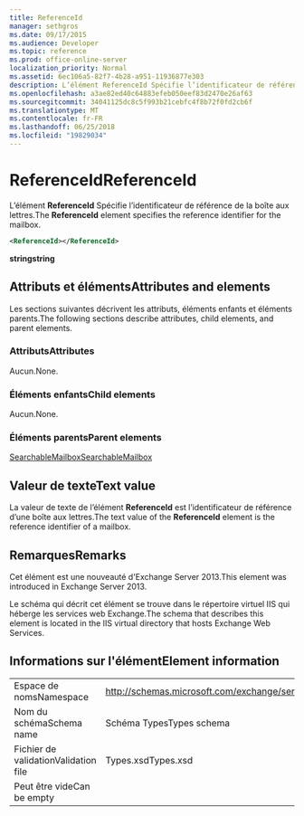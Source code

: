 ```yaml
---
title: ReferenceId
manager: sethgros
ms.date: 09/17/2015
ms.audience: Developer
ms.topic: reference
ms.prod: office-online-server
localization_priority: Normal
ms.assetid: 6ec106a5-82f7-4b28-a951-11936877e303
description: L’élément ReferenceId Spécifie l’identificateur de référence de la boîte aux lettres.
ms.openlocfilehash: a3ae82ed40c64883efeb050eef83d2470e26af63
ms.sourcegitcommit: 34041125dc8c5f993b21cebfc4f8b72f0fd2cb6f
ms.translationtype: MT
ms.contentlocale: fr-FR
ms.lasthandoff: 06/25/2018
ms.locfileid: "19829034"
---
```

# <a name="referenceid"></a><span data-ttu-id="065b7-103">ReferenceId</span><span class="sxs-lookup"><span data-stu-id="065b7-103">ReferenceId</span></span>

<span data-ttu-id="065b7-104">L’élément **ReferenceId** Spécifie l’identificateur de référence de la boîte aux lettres.</span><span class="sxs-lookup"><span data-stu-id="065b7-104">The **ReferenceId** element specifies the reference identifier for the mailbox.</span></span> 
  
```XML
<ReferenceId></ReferenceId>
```

 <span data-ttu-id="065b7-105">**string**</span><span class="sxs-lookup"><span data-stu-id="065b7-105">**string**</span></span>
## <a name="attributes-and-elements"></a><span data-ttu-id="065b7-106">Attributs et éléments</span><span class="sxs-lookup"><span data-stu-id="065b7-106">Attributes and elements</span></span>

<span data-ttu-id="065b7-107">Les sections suivantes décrivent les attributs, éléments enfants et éléments parents.</span><span class="sxs-lookup"><span data-stu-id="065b7-107">The following sections describe attributes, child elements, and parent elements.</span></span>
  
### <a name="attributes"></a><span data-ttu-id="065b7-108">Attributs</span><span class="sxs-lookup"><span data-stu-id="065b7-108">Attributes</span></span>

<span data-ttu-id="065b7-109">Aucun.</span><span class="sxs-lookup"><span data-stu-id="065b7-109">None.</span></span>
  
### <a name="child-elements"></a><span data-ttu-id="065b7-110">Éléments enfants</span><span class="sxs-lookup"><span data-stu-id="065b7-110">Child elements</span></span>

<span data-ttu-id="065b7-111">Aucun.</span><span class="sxs-lookup"><span data-stu-id="065b7-111">None.</span></span>
  
### <a name="parent-elements"></a><span data-ttu-id="065b7-112">Éléments parents</span><span class="sxs-lookup"><span data-stu-id="065b7-112">Parent elements</span></span>

[<span data-ttu-id="065b7-113">SearchableMailbox</span><span class="sxs-lookup"><span data-stu-id="065b7-113">SearchableMailbox</span></span>](searchablemailbox.md)
  
## <a name="text-value"></a><span data-ttu-id="065b7-114">Valeur de texte</span><span class="sxs-lookup"><span data-stu-id="065b7-114">Text value</span></span>

<span data-ttu-id="065b7-115">La valeur de texte de l’élément **ReferenceId** est l’identificateur de référence d’une boîte aux lettres.</span><span class="sxs-lookup"><span data-stu-id="065b7-115">The text value of the **ReferenceId** element is the reference identifier of a mailbox.</span></span> 
  
## <a name="remarks"></a><span data-ttu-id="065b7-116">Remarques</span><span class="sxs-lookup"><span data-stu-id="065b7-116">Remarks</span></span>

<span data-ttu-id="065b7-117">Cet élément est une nouveauté d'Exchange Server 2013.</span><span class="sxs-lookup"><span data-stu-id="065b7-117">This element was introduced in Exchange Server 2013.</span></span>
  
<span data-ttu-id="065b7-118">Le schéma qui décrit cet élément se trouve dans le répertoire virtuel IIS qui héberge les services web Exchange.</span><span class="sxs-lookup"><span data-stu-id="065b7-118">The schema that describes this element is located in the IIS virtual directory that hosts Exchange Web Services.</span></span>
  
## <a name="element-information"></a><span data-ttu-id="065b7-119">Informations sur l'élément</span><span class="sxs-lookup"><span data-stu-id="065b7-119">Element information</span></span>

|||
|:-----|:-----|
|<span data-ttu-id="065b7-120">Espace de noms</span><span class="sxs-lookup"><span data-stu-id="065b7-120">Namespace</span></span>  <br/> |http://schemas.microsoft.com/exchange/services/2006/types  <br/> |
|<span data-ttu-id="065b7-121">Nom du schéma</span><span class="sxs-lookup"><span data-stu-id="065b7-121">Schema name</span></span>  <br/> |<span data-ttu-id="065b7-122">Schéma Types</span><span class="sxs-lookup"><span data-stu-id="065b7-122">Types schema</span></span>  <br/> |
|<span data-ttu-id="065b7-123">Fichier de validation</span><span class="sxs-lookup"><span data-stu-id="065b7-123">Validation file</span></span>  <br/> |<span data-ttu-id="065b7-124">Types.xsd</span><span class="sxs-lookup"><span data-stu-id="065b7-124">Types.xsd</span></span>  <br/> |
|<span data-ttu-id="065b7-125">Peut être vide</span><span class="sxs-lookup"><span data-stu-id="065b7-125">Can be empty</span></span>  <br/> ||
   

